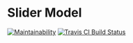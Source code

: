 # Slider Model

[![Maintainability](https://api.codeclimate.com/v1/badges/7bf4264b1266b9f2527f/maintainability)](https://codeclimate.com/github/FunctionalUseCases/Slider/maintainability) 
[![Travis CI Build Status](https://travis-ci.org/FunctionalUseCases/Slider.svg?branch=master)](https://travis-ci.org/FunctionalUseCases/Slider)
